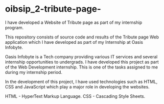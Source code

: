 # oibsip_2-tribute-page-
I have developed a Website of Tribute page as part of my internship program.

This repository consists of source code and results of the Tribute page Web application which I have developed as part of my Internship at Oasis Infobyte.

Oasis Infobyte is a Tech company providing various IT services and several internship opportunities to undergrads. I have developed this project as part of the Web Development internship. This is one of the tasks assigned to me during my internship period.

In the development of this project, I have used technologies such as HTML, CSS and JavaScript which play a major role in developing the websites.

HTML - HyperText Markup Language. CSS - Cascading Style Sheets.
